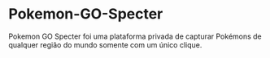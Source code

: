 # Pokemon-GO-Specter
Pokemon GO Specter foi uma plataforma privada de capturar Pokémons de qualquer região do mundo somente com um único clique.
